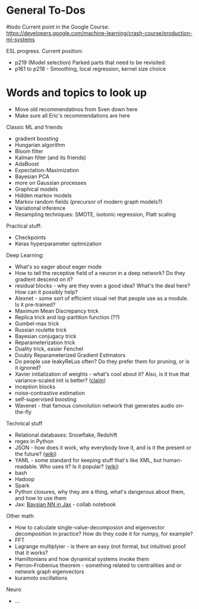 # General To-Dos

#todo
Current point in the Google Course: https://developers.google.com/machine-learning/crash-course/production-ml-systems 

ESL progress. 
Current position: 
* p219 (Model selection)
Parked parts that need to be revisited:
* p161 to p218 - Smoothing, local regression, kernel size choice

# Words and topics to look up

* Move old recommendatinos from Sven down here
* Make sure all Eric's recommendations are here

Classic ML and friends
* gradient boosting
* Hungarian algorithm
* Bloom filter
* Kalman filter (and its friends)
* AdaBoost
* Expectation-Maximization
* Bayesian PCA
* more on Gaussian processes
* Graphical models
* Hidden markov models
* Markov random fields (precursor of modern graph models?)
* Variational inference
* Resampling techniques: SMOTE, isotonic regression, Platt scaling

Practical stuff:
* Checkpoints
* Keras hyperparameter optimization

Deep Learning:
* What's so eager about eager mode
* How to tell the receptive field of a neuron in a deep network? Do they gradient descend on it?
* residual blocks - why are they even a good idea? What's the deal here? How can it possibly help?
* Alexnet - some sort of efficient visual net that people use as a module. Is it pre-trained?
* Maximum Mean Discrepancy trick
* Replica trick and log-partition function (??)
* Gumbel-max trick
* Russian roulette trick
* Bayesian conjugacy trick
* Reparameterization trick
* Duality trick, easier Fenchel
* Doubly Reparameterized Gradient Estimators
* Do people use leakyReLus often? Do they prefer them for pruning, or is it ignored?
* Xavier initialization of weights - what's cool about it? Also, is it true that variance-scaled init is better? ([claim](https://pcc.cs.byu.edu/2017/10/02/practical-advice-for-building-deep-neural-networks/))
* inception blocks
* noise-contrastive estimation
* self-supervised boosting
* Wavenet - that famous convolution network that generates audio on-the-fly

Technical stuff
* Relational databases: Snowflake, Redshift
* regex in Python
* JSON - how does it work, why everybody love it, and is it the present or the future? ([wiki](https://en.wikipedia.org/wiki/JSON))
* YAML - some standard for keeping stuff that's like XML, but human-readable. Who uses it? Is it popular? ([wiki](https://en.wikipedia.org/wiki/YAML))
* bash
* Hadoop
* Spark
* Python closures, why they are a thing, what's dangerous about them, and how to use them
* Jax: [Baysian NN in Jax](https://colab.research.google.com/drive/1gMAXn123Pm58_NcRldjSuGYkbrXTUiN2) - collab notebook

Other math
* How to calculate single-value-decomposion and eigenvector decomposition in practice? How do they code it for numpy, for example?
* FFT
* Lagrange multiplyier - is there an easy (not formal, but intuitive) proof that it works?
* Hamiltonians and how dynamical systems invoke them
* Perron–Frobenius theorem - something related to centralities and or network graph eigenvectors
* kuramoto oscillations

Neuro
* ...
